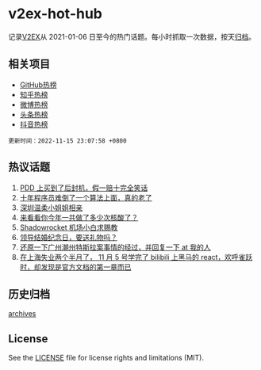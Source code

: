 # v2ex-hot-hub

 记录[V2EX](https://www.v2ex.com/)从 2021-01-06 日至今的热门话题。每小时抓取一次数据，按天[归档](archives)。
 
 ## 相关项目

- [GitHub热榜](https://github.com/lonnyzhang423/github-hot-hub)
- [知乎热榜](https://github.com/lonnyzhang423/zhihu-hot-hub)
- [微博热榜](https://github.com/lonnyzhang423/weibo-hot-hub)
- [头条热榜](https://github.com/lonnyzhang423/toutiao-hot-hub)
- [抖音热榜](https://github.com/lonnyzhang423/douyin-hot-hub)


 `更新时间：2022-11-15 23:07:58 +0800`

## 热议话题

1. [PDD 上买到了后封机，假一赔十完全笑话](https://www.v2ex.com/t/895370)
1. [十年程序员难倒了一个算法上面，真的老了](https://www.v2ex.com/t/895464)
1. [深圳温柔小姐姐相亲](https://www.v2ex.com/t/895263)
1. [来看看你今年一共做了多少次核酸了？](https://www.v2ex.com/t/895422)
1. [Shadowrocket 机场小白求赐教](https://www.v2ex.com/t/895324)
1. [领导结婚纪念日，要送礼物吗？](https://www.v2ex.com/t/895378)
1. [还原一下广州潮州特斯拉案事情的经过，并回复一下 at 我的人](https://www.v2ex.com/t/895458)
1. [在上海失业两个半月了， 11 月 5 号学完了 bilibili 上黑马的 react，欢呼雀跃时，却发现是官方文档的第一章而已](https://www.v2ex.com/t/895402)

## 历史归档

[archives](archives)

## License

See the [LICENSE](LICENSE) file for license rights and limitations (MIT).
